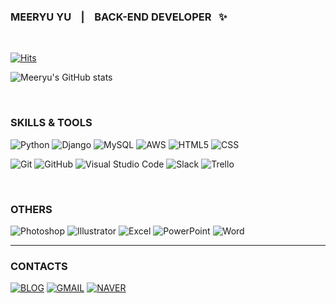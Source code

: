 ### MEERYU YU &nbsp;&nbsp; | &nbsp;&nbsp;    BACK-END DEVELOPER &nbsp; ✨

<!--
**mquat/mquat** is a ✨ _special_ ✨ repository because its `README.md` (this file) appears on your GitHub profile.

Here are some ideas to get you started:

- 🔭 I’m currently working on ...
- 🌱 I’m currently learning ...
- 👯 I’m looking to collaborate on ...
- 🤔 I’m looking for help with ...
- 💬 Ask me about ...
- 📫 How to reach me: ...
- 😄 Pronouns: ...
- ⚡ Fun fact: ...
-->

<br/>

[![Hits](https://hits.seeyoufarm.com/api/count/incr/badge.svg?url=https%3A%2F%2Fgithub.com%2Fmquat&count_bg=%23F9B948&title_bg=%233A6CE5&icon=&icon_color=%23E7E7E7&title=hits&edge_flat=false)](https://hits.seeyoufarm.com)

![Meeryu's GitHub stats](https://github-readme-stats.vercel.app/api?username=mquat&theme=cobalt2&show_icons=true)

<br/>

### SKILLS & TOOLS
![Python](https://img.shields.io/badge/Python-3776AB.svg?&style=for-the-badge&logo=Python&logoColor=white)
![Django](https://img.shields.io/badge/Django-092E20.svg?&style=for-the-badge&logo=Django&logoColor=white)
![MySQL](https://img.shields.io/badge/MySQL-4479A1.svg?&style=for-the-badge&logo=MySQL&logoColor=white)
![AWS](https://img.shields.io/badge/AWS-232F3E.svg?&style=for-the-badge&logo=AmazonAWS&logoColor=white)
![HTML5](https://img.shields.io/badge/HTML5-E34F26.svg?&style=for-the-badge&logo=HTML5&logoColor=white)
![CSS](https://img.shields.io/badge/CSS3-1572B6.svg?&style=for-the-badge&logo=CSS3&logoColor=white)

![Git](https://img.shields.io/badge/Git-F05032.svg?&style=for-the-badge&logo=Git&logoColor=white)
![GitHub](https://img.shields.io/badge/GitHub-181717.svg?&style=for-the-badge&logo=GitHub&logoColor=white)
![Visual Studio Code](https://img.shields.io/badge/Visual&nbsp;Studio&nbsp;Code-007ACC.svg?&style=for-the-badge&logo=VisualStudioCode&logoColor=white)
![Slack](https://img.shields.io/badge/Slack-4A154B.svg?&style=for-the-badge&logo=Slack&logoColor=white)
![Trello](https://img.shields.io/badge/Trello-0052CC.svg?&style=for-the-badge&logo=Trello&logoColor=white)

<br/>

### OTHERS
![Photoshop](https://img.shields.io/badge/Photoshop-31A8FF.svg?&style=for-the-badge&logo=AdobePhotoshop&logoColor=white)
![Illustrator](https://img.shields.io/badge/Illustrator-FF9A00.svg?&style=for-the-badge&logo=AdobeIllustrator&logoColor=white)
![Excel](https://img.shields.io/badge/Excel-217346.svg?&style=for-the-badge&logo=MicrosoftExcel&logoColor=white)
![PowerPoint](https://img.shields.io/badge/PowerPoint-B7472A.svg?&style=for-the-badge&logo=MicrosoftPowerPoint&logoColor=white)
![Word](https://img.shields.io/badge/Word-2B579A.svg?&style=for-the-badge&logo=MicrosoftWord&logoColor=white)

---

### CONTACTS
[![BLOG](https://img.shields.io/badge/Velog-20C997.svg?&style=for-the-badge&logo=Velog&logoColor=white&link=https://velog.io/@mquat)](https://velog.io/@mquat)
[![GMAIL](https://img.shields.io/badge/Gmail-EA4335.svg?&style=for-the-badge&logo=Gmail&logoColor=white&link=mailto:meeryuyu@gmail.com)](mailto:meeryuyu@gmail.com)
[![NAVER](https://img.shields.io/badge/Naver-03C75A.svg?&style=for-the-badge&logo=Naver&logoColor=white&link=mailto:meeryuyu@naver.com)](mailto:meeryuyu@naver.com)
